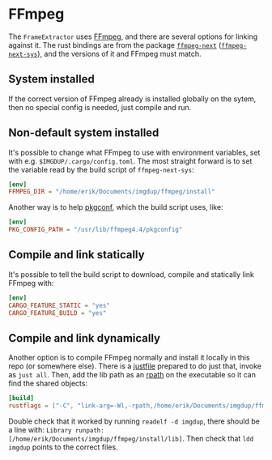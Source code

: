 # FFmpeg
The `FrameExtractor` uses [FFmpeg](https://ffmpeg.org/), and there are
several options for linking against it. The rust bindings are from the
package [`ffmpeg-next`](https://crates.io/crates/ffmpeg-next)
([`ffmpeg-next-sys`](https://crates.io/crates/ffmpeg-sys-next)),
and the versions of it and FFmpeg must match.

## System installed
If the correct version of FFmpeg already is installed globally on the
sytem, then no special config is needed, just compile and run.

## Non-default system installed
It's possible to change what FFmpeg to use with environment variables,
set with e.g. `$IMGDUP/.cargo/config.toml`. The most straight forward
is to set the variable read by the build script of `ffmpeg-next-sys`:

```toml
[env]
FFMPEG_DIR = "/home/erik/Documents/imgdup/ffmpeg/install"
```

Another way is to help [pkgconf](http://pkgconf.org/), which the build
script uses, like:

```toml
[env]
PKG_CONFIG_PATH = "/usr/lib/ffmpeg4.4/pkgconfig"
```

## Compile and link statically
It's possible to tell the build script to download, compile and statically link FFmpeg with:

```toml
[env]
CARGO_FEATURE_STATIC = "yes"
CARGO_FEATURE_BUILD = "yes"
```

## Compile and link dynamically
Another option is to compile FFmpeg normally and install it locally in
this repo (or somewhere else). There is a
[justfile](https://github.com/casey/just) prepared to do just that,
invoke as `just all`. Then, add the lib path as an
[rpath](https://aimlesslygoingforward.com/blog/2014/01/19/bundling-shared-libraries-on-linux/)
on the executable so it can find the shared objects:

```toml
[build]
rustflags = ["-C", "link-arg=-Wl,-rpath,/home/erik/Documents/imgdup/ffmpeg/install/lib"]
```

Double check that it worked by running `readelf -d imgdup`, there
should be a line with: `Library runpath:
[/home/erik/Documents/imgdup/ffmpeg/install/lib]`. Then check that
`ldd imgdup` points to the correct files.
